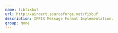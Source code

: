 ```yaml
---
name: libfixbuf
url: http://aircert.sourceforge.net/fixbuf
description: IPFIX Message Format Implementation.
group: None
---
```

